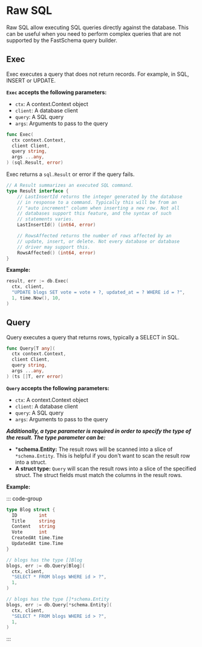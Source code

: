 # Raw SQL

Raw SQL allow executing SQL queries directly against the database. This can be useful when you need to perform complex queries that are not supported by the FastSchema query builder.

## Exec

Exec executes a query that does not return records. For example, in SQL, INSERT or UPDATE.

**`Exec` accepts the following parameters:**
- `ctx`: A context.Context object
- `client`: A database client
- `query`: A SQL query
- `args`: Arguments to pass to the query

```go [Exec]
func Exec(
  ctx context.Context,
  client Client,
  query string,
  args ...any,
) (sql.Result, error)
```

Exec returns a `sql.Result` or error if the query fails.

```go
// A Result summarizes an executed SQL command.
type Result interface {
	// LastInsertId returns the integer generated by the database
	// in response to a command. Typically this will be from an
	// "auto increment" column when inserting a new row. Not all
	// databases support this feature, and the syntax of such
	// statements varies.
	LastInsertId() (int64, error)

	// RowsAffected returns the number of rows affected by an
	// update, insert, or delete. Not every database or database
	// driver may support this.
	RowsAffected() (int64, error)
}
```

**Example:**

```go
result, err := db.Exec(
  ctx, client,
  "UPDATE blogs SET vote = vote + ?, updated_at = ? WHERE id = ?",
  1, time.Now(), 10,
)
```

## Query

Query executes a query that returns rows, typically a SELECT in SQL.

```go
func Query[T any](
  ctx context.Context,
  client Client,
  query string,
  args ...any,
) (ts []T, err error)
```

**`Query` accepts the following parameters:**
- `ctx`: A context.Context object
- `client`: A database client
- `query`: A SQL query
- `args`: Arguments to pass to the query

**_Additionally, a type parameter is required in order to specify the type of the result. The type parameter can be:_**
- ***schema.Entity:** The result rows will be scanned into a slice of `*schema.Entity`. This is helpful if you don't want to scan the result row into a struct.
- **A struct type:** `Query` will scan the result rows into a slice of the specified struct. The struct fields must match the columns in the result rows.

**Example:**

::: code-group
```go [Use Struct]
type Blog struct {
  ID        int
  Title     string
  Content   string
  Vote      int
  CreatedAt time.Time
  UpdatedAt time.Time
}

// blogs has the type []Blog
blogs, err := db.Query[Blog](
  ctx, client,
  "SELECT * FROM blogs WHERE id > ?",
  1,
)
```

```go [Use *schema.Entity]
// blogs has the type []*schema.Entity
blogs, err := db.Query[*schema.Entity](
  ctx, client,
  "SELECT * FROM blogs WHERE id > ?",
  1,
)
```
:::
